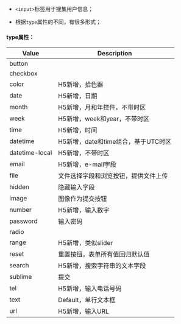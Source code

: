 - `<input>`标签用于搜集用户信息；

- 根据`type`属性的不同，有很多形式；

#### type属性：

| Value  | Description |
| ------ | ----------- |
| button |         |
| checkbox | |
| color | H5新增，拾色器 |
| date | H5新增，日期 |
| month | H5新增，月和年控件，不带时区 |
| week | H5新增，week和year，不带时区 |
| time | H5新增，时间 |
| datetime | H5新增，date和time组合，基于UTC时区 |
| datetime-local | H5新增，不带时区 |
| email | H5新增，e-mail字段 |
| file | 文件选择字段和浏览按钮，提供文件上传 |
| hidden | 隐藏输入字段 |
| image | 图像作为提交按钮 |
| number | H5新增，输入数字 |
| password | 输入密码 |
| radio | |
| range | H5新增，类似slider |
| reset | 重置按钮，表单所有值回归默认值 |
| search | H5新增，搜索字符串的文本字段 |
| sublime | 提交 |
| tel | H5新增，输入电话号码 |
| text | Default，单行文本框 |
| url | H5新增，输入URL |



